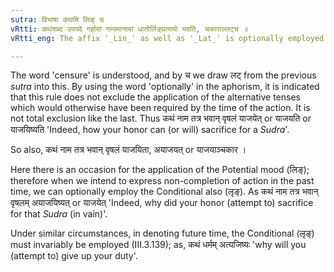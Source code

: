```yaml
---
sutra: विभाषा कथमि लिङ् च
vRtti: कथंशब्द उपपदे गर्हायां गम्यमानायां धातोर्लिङ्प्रत्ययो भवति, चकाराल्लट्च ॥
vRtti_eng: The affix '_Lin_' as well as '_Lat_' is optionally employed after a root, when the word '_katham_' is in construction with it, and censure is implied.

---
```

The word 'censure' is understood, and by च we draw लट् from the previous _sutra_ into this. By using the word 'optionally' in the aphorism, it is indicated that this rule does not exclude the application of the alternative tenses which would otherwise have been required by the time of the action. It is not total exclusion like the last. Thus कथं नाम तत्र भवान् वृषलं याजयेत् or याजयति or याजयिष्यति 'Indeed, how your honor can (or will) sacrifice for a _Sudra_'.

So also, कथं नाम तत्र भवान् वृषलं याजयिता, अयाजयत् or याजयाञ्चकार ।

Here there is an occasion for the application of the Potential mood (लिङ्); therefore when we intend to express non-completion of action in the past time, we can optionally employ the Conditional also (लृङ्). As कथं नाम तत्र भवान् वृषलम् अयाजयिष्यत् or याजयेत् 'Indeed, why did your honor (attempt to) sacrifice for that _Sudra_ (in vain)'.

Under similar circumstances, in denoting future time, the Conditional (लृङ्) must invariably be employed (III.3.139); as, कथं धर्मम् अत्यजिष्यः 'why will you (attempt to) give up your duty'.